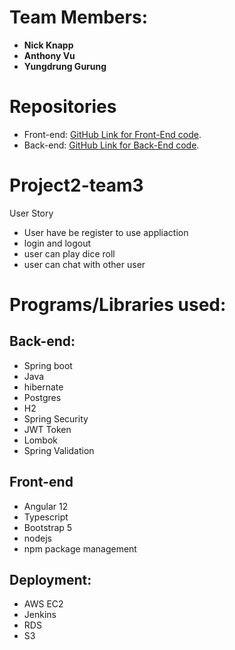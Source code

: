 # Team Members:

- **Nick Knapp**
- **Anthony Vu**
- **Yungdrung Gurung**

# Repositories
- Front-end: [GitHub Link for Front-End code](https://github.com/210823-java-msa-wvu/Project2-team3/tree/main/front-end/p2).
- Back-end: [GitHub Link for Back-End code](https://github.com/210823-java-msa-wvu/Project2-team3/tree/main/Back-end/p2).

# Project2-team3
User Story
- User have be register to use appliaction
- login and logout
- user can play dice roll
- user can chat with other user

# Programs/Libraries used:
## Back-end:
  - Spring boot
  - Java
  - hibernate
  - Postgres
  - H2
  - Spring Security
  - JWT Token 
  - Lombok
  - Spring Validation

## Front-end
  - Angular 12
  - Typescript
  - Bootstrap 5
  - nodejs
  - npm package management

## Deployment:
  - AWS EC2
  - Jenkins
  - RDS
  - S3
